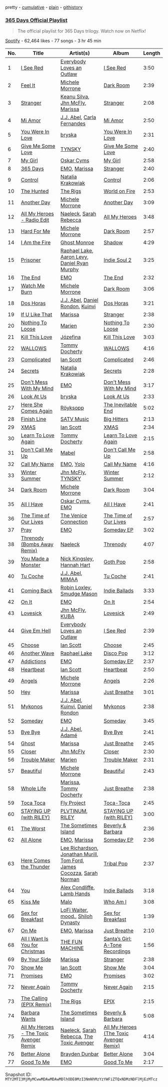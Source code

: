 pretty - [cumulative](/playlists/cumulative/37i9dQZF1DX0JXQl1bmFgT.md) - [plain](/playlists/plain/37i9dQZF1DX0JXQl1bmFgT) - [githistory](https://github.githistory.xyz/mackorone/spotify-playlist-archive/blob/main/playlists/plain/37i9dQZF1DX0JXQl1bmFgT)

### [365 Days Official Playlist](https://open.spotify.com/playlist/37i9dQZF1DX0JXQl1bmFgT)

> The official playlist for 365 Days trilogy\. Watch now on Netflix!

[Spotify](https://open.spotify.com/user/spotify) - 62,464 likes - 77 songs - 3 hr 45 min

| No. | Title | Artist(s) | Album | Length |
|---|---|---|---|---|
| 1 | [I See Red](https://open.spotify.com/track/5MAK1nd8R6PWnle1Q1WJvh) | [Everybody Loves an Outlaw](https://open.spotify.com/artist/5RCWMaArEntbkeWYVxCiFW) | [I See Red](https://open.spotify.com/album/160pzqIuixGY7qegAnQCHY) | 3:50 |
| 2 | [Feel It](https://open.spotify.com/track/1sntdOU6b9fMuUOm3NPIuY) | [Michele Morrone](https://open.spotify.com/artist/03fLoIOO015incUitpfkad) | [Dark Room](https://open.spotify.com/album/2H2mViAjX9cdztIS9xOwSh) | 2:39 |
| 3 | [Stranger](https://open.spotify.com/track/6HsP8AwuSVliAtYXr93br0) | [Keanu Silva](https://open.spotify.com/artist/1zLMhO4zzzxt5PMV4wMS3y), [Jhn McFly](https://open.spotify.com/artist/7zznl279cpu0bbWfEjBq5c), [Marissa](https://open.spotify.com/artist/7lRC2ICJeiCyz2wSU6BVkH) | [Stranger](https://open.spotify.com/album/1SYD9U5ySpahn116MFUxby) | 2:08 |
| 4 | [Mi Amor](https://open.spotify.com/track/2S6k02dRW52cP1jSC05OWg) | [J.J\. Abel](https://open.spotify.com/artist/2kptWrlEYUY9Tksx9f9EDE), [Carla Fernandes](https://open.spotify.com/artist/2PowY1osU1K9Qa8d1fn0PF) | [Mi Amor](https://open.spotify.com/album/68DSV8mxoNiWLdTob39ApP) | 2:50 |
| 5 | [You Were In Love](https://open.spotify.com/track/4L0RLn5VIcJ2ZWsdKdlHLp) | [bryska](https://open.spotify.com/artist/5I8Y0U8doFLVCsSY88v4Vh) | [You Were In Love](https://open.spotify.com/album/2GQk8VsT9E6JvvLBEHxKaM) | 2:31 |
| 6 | [Give Me Some Love](https://open.spotify.com/track/4NTrCuGzotbTU12nHtp7u5) | [TYNSKY](https://open.spotify.com/artist/31Sw8RRROaHLjst7yEXwZF) | [Give Me Some Love](https://open.spotify.com/album/0zds0jjicNDMkFHDLko4Co) | 2:40 |
| 7 | [My Girl](https://open.spotify.com/track/2tZ9SSCDM5uJS8ZXGdfvCf) | [Oskar Cyms](https://open.spotify.com/artist/2fcIazWMq5XONzkuCwSSEr) | [My Girl](https://open.spotify.com/album/3nUXrYLUNFUkc4ugtT5Sfq) | 2:58 |
| 8 | [365 Days](https://open.spotify.com/track/6YITon2rsFDlRrZilwMsRN) | [EMO](https://open.spotify.com/artist/0ORYVI6HcOBBPflrE4EcQM), [Marissa](https://open.spotify.com/artist/7lRC2ICJeiCyz2wSU6BVkH) | [Stranger](https://open.spotify.com/album/0pYOYlG5oTgvs77V6W094U) | 2:40 |
| 9 | [Control](https://open.spotify.com/track/1odriOCBScAqNnMLGsNj9w) | [Natalia Krakowiak](https://open.spotify.com/artist/76V31mzEXwkzFCx6BGzCiS) | [Control](https://open.spotify.com/album/1D6AYYmAQ31hjWxyCWUuh1) | 2:06 |
| 10 | [The Hunted](https://open.spotify.com/track/069iEWjBk09wzpAxsEv8rF) | [The Rigs](https://open.spotify.com/artist/4QrBV4OBjd798x3Aov1Yjy) | [World on Fire](https://open.spotify.com/album/7552oTDbCvFPlBNpngSrIR) | 2:53 |
| 11 | [Another Day](https://open.spotify.com/track/1s6hnnmUZtMFTHO0gJvcNZ) | [Michele Morrone](https://open.spotify.com/artist/03fLoIOO015incUitpfkad) | [Another Day](https://open.spotify.com/album/3RZrWTzG26JucuyLCR78c4) | 3:09 |
| 12 | [All My Heroes \- Radio Edit](https://open.spotify.com/track/0TRmtiR9q6XnYDzXmoMpGC) | [Naeleck](https://open.spotify.com/artist/2DYDFBqoaBP2i9XrTGpOgF), [Sarah Rebecca](https://open.spotify.com/artist/58obmxGKVKCenZAkACSMgJ) | [All My Heroes](https://open.spotify.com/album/47ivZmuVI0HboDeCl6uOZv) | 3:48 |
| 13 | [Hard For Me](https://open.spotify.com/track/00PesUdTmC3Y5xtZbZND0p) | [Michele Morrone](https://open.spotify.com/artist/03fLoIOO015incUitpfkad) | [Dark Room](https://open.spotify.com/album/2H2mViAjX9cdztIS9xOwSh) | 2:57 |
| 14 | [I Am the Fire](https://open.spotify.com/track/1tanw65Am6no9GCmTgiOhn) | [Ghost Monroe](https://open.spotify.com/artist/3RgNBXiwEDSxBSfBEpCjeD) | [Shadow](https://open.spotify.com/album/1I3WMXCjSwWIpDMWi7I2gY) | 4:29 |
| 15 | [Prisoner](https://open.spotify.com/track/14YkNhtwblvxRzsx47gyKC) | [Raphael Lake](https://open.spotify.com/artist/1jHQI26XkjY8BHwvDnh9Jw), [Aaron Levy](https://open.spotify.com/artist/74vJ5CJ857eopBMMI8rJkA), [Daniel Ryan Murphy](https://open.spotify.com/artist/1QoxDzRJ3hMCfBW6JAZlGl) | [Indie Soul 2](https://open.spotify.com/album/2rzR4ZIIJl8vewMB4NV8NY) | 3:25 |
| 16 | [The End](https://open.spotify.com/track/0tv26DoZJX92mCpzWG5MRq) | [EMO](https://open.spotify.com/artist/0ORYVI6HcOBBPflrE4EcQM) | [The End](https://open.spotify.com/album/5R5kiCnJdVignWKvEqNnw9) | 2:32 |
| 17 | [Watch Me Burn](https://open.spotify.com/track/3hiXR95RrJCaYqykCQmYLH) | [Michele Morrone](https://open.spotify.com/artist/03fLoIOO015incUitpfkad) | [Dark Room](https://open.spotify.com/album/2H2mViAjX9cdztIS9xOwSh) | 3:06 |
| 18 | [Dos Horas](https://open.spotify.com/track/0wRqwxzJ0xzp9xHdBUST8T) | [J.J\. Abel](https://open.spotify.com/artist/2kptWrlEYUY9Tksx9f9EDE), [Daniel Rondon](https://open.spotify.com/artist/2baItk3bvmwJY76tgZXFJn), [Kuinvi](https://open.spotify.com/artist/08w1NsqxgMffO78J6v0uCr) | [Dos Horas](https://open.spotify.com/album/0K0LCTmA5cYuAYNULo6Hy9) | 3:21 |
| 19 | [If U Like That](https://open.spotify.com/track/1HQgt54SnO980QfCRY9XdA) | [Marissa](https://open.spotify.com/artist/7lRC2ICJeiCyz2wSU6BVkH) | [Stranger](https://open.spotify.com/album/0pYOYlG5oTgvs77V6W094U) | 2:38 |
| 20 | [Nothing To Loose](https://open.spotify.com/track/0s3o9PXv92jynDMMRie9ZC) | [Marien](https://open.spotify.com/artist/3OJV0xQWTH0mrMRmfNxqGk) | [Nothing To Loose](https://open.spotify.com/album/09b5AGODmBW55LEJrVSDFJ) | 2:30 |
| 21 | [Kill This Love](https://open.spotify.com/track/1ZSbVK1cAR3mnAH2chKRq9) | [Józefina](https://open.spotify.com/artist/7qEE9TSrCVy0kbOTtCwAIe) | [Kill This Love](https://open.spotify.com/album/6QWMRYLbLQaMeJD0psx1rh) | 3:03 |
| 22 | [WALLOWS](https://open.spotify.com/track/5e86PEU4ZXAhzGoeQPfCDf) | [Tommy Docherty](https://open.spotify.com/artist/52gd2IONQukShe5AJw8lNa) | [WALLOWS](https://open.spotify.com/album/7mtWzKJTLf4x4seSeIx1ds) | 4:16 |
| 23 | [Complicated](https://open.spotify.com/track/2jJgwg74be7o5WlFgxopD8) | [Ian Scott](https://open.spotify.com/artist/2eOYAtEiQnCh4NVIgAh5Jn) | [Complicated](https://open.spotify.com/album/6PHRRwIpkg76Ij1m1cwJnn) | 2:46 |
| 24 | [Secrets](https://open.spotify.com/track/4hJL49nuMMUsa0uUIuhC8N) | [Natalia Krakowiak](https://open.spotify.com/artist/76V31mzEXwkzFCx6BGzCiS) | [Secrets](https://open.spotify.com/album/1vpiYBgxWUpgxkBzZ4Z6d9) | 2:28 |
| 25 | [Don't Mess With My Mind](https://open.spotify.com/track/3F2NWpd6VmdHWWL6RhXlHs) | [EMO](https://open.spotify.com/artist/0ORYVI6HcOBBPflrE4EcQM) | [Don't Mess With My Mind](https://open.spotify.com/album/2ZUnnCCu42thIJnMLiQYkP) | 3:17 |
| 26 | [Look At Us](https://open.spotify.com/track/2kXwpba2ljo1FQRvJtQUNz) | [bryska](https://open.spotify.com/artist/5I8Y0U8doFLVCsSY88v4Vh) | [Look At Us](https://open.spotify.com/album/3DLL0NgNCyqtSm4mjhi62x) | 2:33 |
| 27 | [Here She Comes Again](https://open.spotify.com/track/23HK5PldqTIdTt5A9cN2k5) | [Röyksopp](https://open.spotify.com/artist/5nPOO9iTcrs9k6yFffPxjH) | [The Inevitable End](https://open.spotify.com/album/3ZBCxww5l2GuPEtOmhP73N) | 5:02 |
| 28 | [Finish Line](https://open.spotify.com/track/5iM1Z3zrieLBRiIqln0zfd) | [SATV Music](https://open.spotify.com/artist/2VMbzdrOBil1vCkU2aitA6) | [Big Hitters](https://open.spotify.com/album/74O0NmWl2cGIynwIMZ7ttV) | 2:13 |
| 29 | [XMAS](https://open.spotify.com/track/1OlaAXV1GFrA3frDIqkXB7) | [Ian Scott](https://open.spotify.com/artist/2eOYAtEiQnCh4NVIgAh5Jn) | [XMAS](https://open.spotify.com/album/7IZHU7scfxIwKuH6NpKJkZ) | 2:34 |
| 30 | [Learn To Love Again](https://open.spotify.com/track/706DSkmEzy6vfFOfgpohcg) | [Tommy Docherty](https://open.spotify.com/artist/52gd2IONQukShe5AJw8lNa) | [Learn To Love Again](https://open.spotify.com/album/4a3G2UDfPjVNN8tuR02032) | 2:15 |
| 31 | [Don't Call Me Up](https://open.spotify.com/track/4QjVfuu7om31HBan0jlX4p) | [Mabel](https://open.spotify.com/artist/1MIVXf74SZHmTIp4V4paH4) | [Don't Call Me Up](https://open.spotify.com/album/7eNi4JLsvO4nrHGNjOL45U) | 2:58 |
| 32 | [Call My Name](https://open.spotify.com/track/0l7j33y9qlaVlQW66H5ZW9) | [EMO](https://open.spotify.com/artist/0ORYVI6HcOBBPflrE4EcQM), [Yolo](https://open.spotify.com/artist/1EJxzdD9W9vpHeLjnyskex) | [Call My Name](https://open.spotify.com/album/1bJYGak0cNISfbyevFKmtm) | 4:16 |
| 33 | [Winter Summer](https://open.spotify.com/track/5m38Gw5jWEsaWGLi6ogSmF) | [Jhn McFly](https://open.spotify.com/artist/7zznl279cpu0bbWfEjBq5c), [TYNSKY](https://open.spotify.com/artist/31Sw8RRROaHLjst7yEXwZF) | [Winter Summer](https://open.spotify.com/album/4Gf3zFl4xUzN11HbjzIwz2) | 2:12 |
| 34 | [Dark Room](https://open.spotify.com/track/2kf6JUfyPIvTi63HmDu4VV) | [Michele Morrone](https://open.spotify.com/artist/03fLoIOO015incUitpfkad) | [Dark Room](https://open.spotify.com/album/2H2mViAjX9cdztIS9xOwSh) | 3:04 |
| 35 | [All I Have](https://open.spotify.com/track/1zJq3jgFYiTV22zdTBbnHy) | [Oskar Cyms](https://open.spotify.com/artist/2fcIazWMq5XONzkuCwSSEr), [EMO](https://open.spotify.com/artist/0ORYVI6HcOBBPflrE4EcQM) | [All I Have](https://open.spotify.com/album/2p4P0WtQvhawi2Fl4DsaKz) | 2:41 |
| 36 | [The Time of Our Lives](https://open.spotify.com/track/1c8IKTdo1k7O7FO9LVZ4OE) | [The Venice Connection](https://open.spotify.com/artist/6kq82aeoNb3BSbxUx5Si91) | [The Time of Our Lives](https://open.spotify.com/album/1usH8OTBwAD2JEXmicYF0k) | 2:57 |
| 37 | [Pray](https://open.spotify.com/track/7eT4J5VCBZFBR6vDnKlfn5) | [EMO](https://open.spotify.com/artist/0ORYVI6HcOBBPflrE4EcQM) | [Someday EP](https://open.spotify.com/album/63wfEx9X1GR4WZ2F66hXrc) | 3:02 |
| 38 | [Threnody \(Bombs Away Remix\)](https://open.spotify.com/track/3mLLlN1ZdHmlJHkvNON7ou) | [Naeleck](https://open.spotify.com/artist/2DYDFBqoaBP2i9XrTGpOgF) | [Threnody](https://open.spotify.com/album/2CUUZuC9EhMcnU7zdNWWrI) | 4:07 |
| 39 | [You Made a Monster](https://open.spotify.com/track/7nRIqVxnUa72H5znWPkuMN) | [Nick Kingsley](https://open.spotify.com/artist/7j4GDuXVsIMs6ZBBumWkrh), [Hannah Hart](https://open.spotify.com/artist/5Mao8r67YSnkzUabiRb2Sv) | [Goth Pop](https://open.spotify.com/album/5EbSTEMJisXT6kK7ipojXE) | 2:58 |
| 40 | [Tu Coche](https://open.spotify.com/track/1F1eXMItFj4gAhM7JSFnfh) | [J.J\. Abel](https://open.spotify.com/artist/2kptWrlEYUY9Tksx9f9EDE), [MIMAA](https://open.spotify.com/artist/7CGhrDSdJxatpQf0qNRACS) | [Tu Coche](https://open.spotify.com/album/6HcYHU1x2h6r8Cqde0RjxM) | 2:41 |
| 41 | [Coming Back](https://open.spotify.com/track/3ohPMjVSAnwj1lfPbZchjR) | [Robin Loxley](https://open.spotify.com/artist/2Lc0SlbkNbedYcGd5V7R4g), [Smudge Mason](https://open.spotify.com/artist/2lnw3CSgw0VsbPd9ucKUOD) | [Indie Ballads](https://open.spotify.com/album/1OjvJU0GnsOYqMgrdTYC6R) | 3:33 |
| 42 | [On It](https://open.spotify.com/track/5asNFwe1ZwlW3jTjPk7k6j) | [EMO](https://open.spotify.com/artist/0ORYVI6HcOBBPflrE4EcQM) | [On It](https://open.spotify.com/album/2vyCR653Jik6KEKMdPKUpF) | 2:54 |
| 43 | [Lovesick](https://open.spotify.com/track/1qeVVhpTobYtad8aOwUb3h) | [Jhn McFly](https://open.spotify.com/artist/7zznl279cpu0bbWfEjBq5c), [KUBA](https://open.spotify.com/artist/1bkyZDNNjgrIwr4qTtyHUW) | [Lovesick](https://open.spotify.com/album/56qerLUlo7Ts5NnwiHiP2O) | 2:49 |
| 44 | [Give Em Hell](https://open.spotify.com/track/3k4zd8iEKKtFrJB9oeX1Nl) | [Everybody Loves an Outlaw](https://open.spotify.com/artist/5RCWMaArEntbkeWYVxCiFW) | [I See Red](https://open.spotify.com/album/6vHqcjot5xlaVyJDdwAqxF) | 2:39 |
| 45 | [Choose](https://open.spotify.com/track/0JIWtIU7Q4HbfdceW0cNbt) | [Ian Scott](https://open.spotify.com/artist/2eOYAtEiQnCh4NVIgAh5Jn) | [Choose](https://open.spotify.com/album/03e3cgkOQCcJkHvswUYNaB) | 2:45 |
| 46 | [Another Wave](https://open.spotify.com/track/5d3KvWvuu5qpYCbpZX163x) | [Raphael Lake](https://open.spotify.com/artist/1jHQI26XkjY8BHwvDnh9Jw) | [Disco Pop](https://open.spotify.com/album/1fqRT8C9oIioQRyanc7Teq) | 3:12 |
| 47 | [Addictions](https://open.spotify.com/track/68jmZfmVhudEYlVrTxCP8r) | [EMO](https://open.spotify.com/artist/0ORYVI6HcOBBPflrE4EcQM) | [Someday EP](https://open.spotify.com/album/63wfEx9X1GR4WZ2F66hXrc) | 2:37 |
| 48 | [Heartbeat](https://open.spotify.com/track/4R1Edcoi1GwkEoK6QS6zky) | [Ian Scott](https://open.spotify.com/artist/2eOYAtEiQnCh4NVIgAh5Jn) | [Heartbeat](https://open.spotify.com/album/66EY4xki8sdTbLGcgQN8Cp) | 2:50 |
| 49 | [Angels](https://open.spotify.com/track/4PgdSZS720ErmKQDzjnvua) | [Michele Morrone](https://open.spotify.com/artist/03fLoIOO015incUitpfkad) | [Angels](https://open.spotify.com/album/012pAQ6ldAM27cdVKIOAXK) | 2:26 |
| 50 | [Hey](https://open.spotify.com/track/566Bj9QEqM6BNniao5yxBY) | [Marissa](https://open.spotify.com/artist/7lRC2ICJeiCyz2wSU6BVkH) | [Just Breathe](https://open.spotify.com/album/3cGOpNJyVX3PqfsITZ6oop) | 3:01 |
| 51 | [Mykonos](https://open.spotify.com/track/3gr7VZfyZfqSYpzL9Hh9A8) | [J.J\. Abel](https://open.spotify.com/artist/2kptWrlEYUY9Tksx9f9EDE), [Kuinvi](https://open.spotify.com/artist/08w1NsqxgMffO78J6v0uCr), [Daniel Rondon](https://open.spotify.com/artist/2baItk3bvmwJY76tgZXFJn) | [Mykonos](https://open.spotify.com/album/3h9aPhiGcr8sy7oPvRiCBE) | 2:38 |
| 52 | [Someday](https://open.spotify.com/track/0I2um2eFFbCc1QJyq8Vw66) | [EMO](https://open.spotify.com/artist/0ORYVI6HcOBBPflrE4EcQM) | [Someday](https://open.spotify.com/album/4uv7vweE8jQ1Lp65ydx4S8) | 3:45 |
| 53 | [Bye Bye](https://open.spotify.com/track/7cyCAzwZMoYT9UXmqXD9fX) | [J.J\. Abel](https://open.spotify.com/artist/2kptWrlEYUY9Tksx9f9EDE), [Adamé](https://open.spotify.com/artist/0sERWA25W58jwsWqspklGe) | [Bye Bye](https://open.spotify.com/album/4Y77YfyEzIi9TgVMN62xQP) | 2:41 |
| 54 | [Ghost](https://open.spotify.com/track/21XjJd4lFO8p4a4te8WZ5n) | [Marissa](https://open.spotify.com/artist/7lRC2ICJeiCyz2wSU6BVkH) | [Just Breathe](https://open.spotify.com/album/3cGOpNJyVX3PqfsITZ6oop) | 2:45 |
| 55 | [Closer](https://open.spotify.com/track/3g5RS4IaP3zkOJxHdY7QeB) | [Jhn McFly](https://open.spotify.com/artist/7zznl279cpu0bbWfEjBq5c) | [Closer](https://open.spotify.com/album/3QAkCXs79dburK8tkivQ42) | 2:30 |
| 56 | [Trouble Maker](https://open.spotify.com/track/0HkwR89jBwgrwrzg6TbfCw) | [Marien](https://open.spotify.com/artist/3OJV0xQWTH0mrMRmfNxqGk) | [Trouble Maker](https://open.spotify.com/album/69Hs869oAKVsJyGn5TUwFI) | 2:31 |
| 57 | [Beautiful](https://open.spotify.com/track/2ABn2RTVRRxPcMXWsFCXaF) | [Michele Morrone](https://open.spotify.com/artist/03fLoIOO015incUitpfkad) | [Beautiful](https://open.spotify.com/album/5I5gyUDPaOh2RVrvUdLz0W) | 2:43 |
| 58 | [Whole Life](https://open.spotify.com/track/4l17U26RnDC0uDlVGm5NgM) | [Marissa](https://open.spotify.com/artist/7lRC2ICJeiCyz2wSU6BVkH), [Tommy Docherty](https://open.spotify.com/artist/52gd2IONQukShe5AJw8lNa) | [Just Breathe](https://open.spotify.com/album/3cGOpNJyVX3PqfsITZ6oop) | 2:38 |
| 59 | [Toca Toca](https://open.spotify.com/track/2fDByLUAC1YsxbhgHGBqdg) | [Fly Project](https://open.spotify.com/artist/2Rum2rwDio2My0Md24m3Oa) | [Toca\-Toca](https://open.spotify.com/album/7vCFA4aWu4HJQeGcbuOwpl) | 2:45 |
| 60 | [STAYING UP \(with RILEY\)](https://open.spotify.com/track/2Od5rtOghW7nnPoYP5PxeS) | [PLVTINUM](https://open.spotify.com/artist/4V2pR2iSd1g0RZCglrP3jn), [RILEY](https://open.spotify.com/artist/38SHprY6NUd8O9LyWJ4hg4) | [STAYING UP \(with RILEY\)](https://open.spotify.com/album/3JnciTFN9oO4E0hKuq3xcS) | 3:00 |
| 61 | [The Worst](https://open.spotify.com/track/2iZfLHceRaPLsVLNgp0b5o) | [The Sometimes Island](https://open.spotify.com/artist/3SqtHH9uGzfm9UIc7veyuK) | [Beverly & Barbara](https://open.spotify.com/album/7xjC8FefVplGzNy7bTENm4) | 2:36 |
| 62 | [All Alone](https://open.spotify.com/track/0KkZc840i3ZwDw1RvabPKr) | [EMO](https://open.spotify.com/artist/0ORYVI6HcOBBPflrE4EcQM), [Marissa](https://open.spotify.com/artist/7lRC2ICJeiCyz2wSU6BVkH) | [Someday EP](https://open.spotify.com/album/63wfEx9X1GR4WZ2F66hXrc) | 2:36 |
| 63 | [Here Comes the Thunder](https://open.spotify.com/track/3lHoL4ofPul04MCOsGXxnZ) | [Lee Richardson](https://open.spotify.com/artist/16BxOX67lWcQpiglrMa2HY), [Jonathan Murill](https://open.spotify.com/artist/0KlThjCzrRDm9fW5WMIGss), [Tom Ford](https://open.spotify.com/artist/16Hec1v49TSJCAwuXYcPn1), [James Cocozza](https://open.spotify.com/artist/2MqahmsaUt6ZQhBDC4moBR), [Sarah Norman](https://open.spotify.com/artist/2N7XlKM87BYT73h4OjJYuA) | [Tribal Pop](https://open.spotify.com/album/6VFEI4CPJOqE6bMRlMaEIo) | 2:37 |
| 64 | [You](https://open.spotify.com/track/5zeL1hFb3uUfh8bLDDtY7L) | [Alex Condliffe](https://open.spotify.com/artist/3dFqyBhsezU3bAXdcZZbtP), [Lamb Hands](https://open.spotify.com/artist/2Scs409VgS6rAN0tKM4vN1) | [Indie Ballads](https://open.spotify.com/album/1OjvJU0GnsOYqMgrdTYC6R) | 3:18 |
| 65 | [Kiss Me](https://open.spotify.com/track/5DWrH5Uf4yAWnC9jmTcqrR) | [Malo](https://open.spotify.com/artist/2eMowsxJka1vNx8oawObi7) | [Who Am I](https://open.spotify.com/album/6D35d4QyUwmNVJfsylZtSq) | 3:08 |
| 66 | [Sex for Breakfast](https://open.spotify.com/track/4Xj6PMlVsJQvGg1sGHGaNR) | [LoFi Waiter](https://open.spotify.com/artist/5H5W5vmpQSBmQv1uMVor61), [mood.](https://open.spotify.com/artist/3fL0KDSqNCWDtbu1wfIaVo), [Shiloh Dynasty](https://open.spotify.com/artist/1wxPItEzr7U7rGSMPqZ25r) | [Sex for Breakfast](https://open.spotify.com/album/11aYGJ7EZ0B5uPJihRu1hE) | 1:39 |
| 67 | [On Me](https://open.spotify.com/track/5HIEx27V2x6nI8Pnju6D6o) | [EMO](https://open.spotify.com/artist/0ORYVI6HcOBBPflrE4EcQM), [Marissa](https://open.spotify.com/artist/7lRC2ICJeiCyz2wSU6BVkH) | [Just Breathe](https://open.spotify.com/album/3cGOpNJyVX3PqfsITZ6oop) | 2:10 |
| 68 | [All I Want Is You for Christmas](https://open.spotify.com/track/5gTSN7Fd7fKCJBw8qKfCrV) | [THE FUN MACHINE](https://open.spotify.com/artist/2X9WAmCaE5dmJ2XhZYCngt) | [Santa’s Girl: A\-Tone Recordings](https://open.spotify.com/album/4keD2uHmpetwEqmUZtb4x5) | 1:56 |
| 69 | [By Your Side](https://open.spotify.com/track/6TNV8hRNraJeMO14sPpXGR) | [Marissa](https://open.spotify.com/artist/7lRC2ICJeiCyz2wSU6BVkH) | [Stranger](https://open.spotify.com/album/0pYOYlG5oTgvs77V6W094U) | 2:38 |
| 70 | [Show Me](https://open.spotify.com/track/5zrq44Z9wnY3uWPtc197AM) | [Ian Scott](https://open.spotify.com/artist/2eOYAtEiQnCh4NVIgAh5Jn) | [Show Me](https://open.spotify.com/album/1TOe4CBmriAU7ByUkeyNyh) | 3:04 |
| 71 | [Promises](https://open.spotify.com/track/6ZE4pRtvE2MwAJAE7006EA) | [EMO](https://open.spotify.com/artist/0ORYVI6HcOBBPflrE4EcQM) | [Promises](https://open.spotify.com/album/0LNn3EzsXTuwqJ3pJXEFO2) | 3:02 |
| 72 | [Never Again](https://open.spotify.com/track/5Bbm57CXEi2VmzoSb1Cp5C) | [Tommy Docherty](https://open.spotify.com/artist/52gd2IONQukShe5AJw8lNa) | [Never Again](https://open.spotify.com/album/7aqvlhSVClT2aNr3TSzmRI) | 2:15 |
| 73 | [The Calling \(EPIX Remix\)](https://open.spotify.com/track/0sbcJ9GfvJH5NLEQzU7i08) | [The Rigs](https://open.spotify.com/artist/4QrBV4OBjd798x3Aov1Yjy) | [EPIX](https://open.spotify.com/album/5stfsuLtj16vgZT9bTH76q) | 2:15 |
| 74 | [Barbara Wants](https://open.spotify.com/track/0fx5TUxwrHlz6hKjNZfQpp) | [The Sometimes Island](https://open.spotify.com/artist/3SqtHH9uGzfm9UIc7veyuK) | [Beverly & Barbara](https://open.spotify.com/album/7xjC8FefVplGzNy7bTENm4) | 5:08 |
| 75 | [All My Heroes \- The Toxic Avenger Remix](https://open.spotify.com/track/2Js9PruQTuC06MU6t4p2TJ) | [Naeleck](https://open.spotify.com/artist/2DYDFBqoaBP2i9XrTGpOgF), [Sarah Rebecca](https://open.spotify.com/artist/58obmxGKVKCenZAkACSMgJ), [The Toxic Avenger](https://open.spotify.com/artist/5zExRf0VQCl3GO4Jrj8r0s) | [All My Heroes \(The Toxic Avenger Remix\)](https://open.spotify.com/album/0V28h3EvVhaIXLYJps6otB) | 4:14 |
| 76 | [Better Alone](https://open.spotify.com/track/6FOhiUB3CT6dOMqUdi50ZU) | [Brayden Dunbar](https://open.spotify.com/artist/718jt24mHnTl76rE6T5sSp) | [Better Alone](https://open.spotify.com/album/0wp6uBXIs0IQc6IdOCbAeA) | 3:04 |
| 77 | [Good To Me](https://open.spotify.com/track/6hxk4O3pxR1L9tKkj4BbYn) | [EMO](https://open.spotify.com/artist/0ORYVI6HcOBBPflrE4EcQM) | [Good To Me](https://open.spotify.com/album/31pumQiCZG4iIWbBPSgn1R) | 2:17 |

Snapshot ID: `MTY2MTI3MjMyMCwwMDAwMDAwMDlhODE0MzI3NmNhMzYzYWFiZTQxNDMzNDFlMjEzMTcz`

